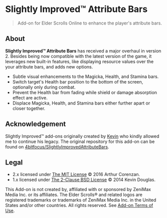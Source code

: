 # Slightly Improved™ Attribute Bars

> Add-on for Elder Scrolls Online to enhance the player's attribute bars.

## About

**Slightly Improved™ Attribute Bars** has received a major overhaul in version 2. Besides being now compatible with the latest version of the game, it leverages new built-in features, like displaying resource values over the your attribute bars, and adds new options.

- Subtle visual enhancements to the Magicka, Health, and Stamina bars.
- Switch target's Health bar position to the bottom of the screen, optionally only during combat.
- Prevent the Health bar from fading while shield or damage absorption effect are active.
- Displace Magicka, Health, and Stamina bars either further apart or closer together.

## Acknowledgement

Slightly Improved™ add-ons originally created by [Kevin](http://www.esoui.com/forums/member.php?action=getinfo&userid=1084) who kindly allowed me to continue his legacy. The original repository for this add-on can be found on [4bitfocus/SlightlyImprovedAttributeBars](https://github.com/4bitfocus/SlightlyImprovedAttributeBars).

## Legal

- 2.x licensed under [The MIT License](LICENSE.md) © 2016 Arthur Corenzan.
- 1.x licensed under [The 2-Clause BSD License](LICENSE.md) © 2014 Kevin Douglas.

This Add-on is not created by, affiliated with or sponsored by ZeniMax Media Inc. or its affiliates. The Elder Scrolls® and related logos are registered trademarks or trademarks of ZeniMax Media Inc. in the United States and/or other countries. All rights reserved. See [Add-on Terms of Use](https://account.elderscrollsonline.com/add-on-terms).

